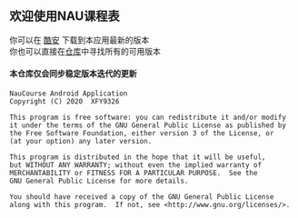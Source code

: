 ## 欢迎使用NAU课程表
你可以在 [酷安](https://www.coolapk.com/apk/178329) 下载到本应用最新的版本  
你也可以直接在[仓库](https://xfy9326.coding.me/NauCourse-DownloadLib/Pages/Project/Default/)中寻找所有的可用版本 

#### 本仓库仅会同步稳定版本迭代的更新 

    NauCourse Android Application
    Copyright (C) 2020  XFY9326

    This program is free software: you can redistribute it and/or modify
    it under the terms of the GNU General Public License as published by
    the Free Software Foundation, either version 3 of the License, or
    (at your option) any later version.

    This program is distributed in the hope that it will be useful,
    but WITHOUT ANY WARRANTY; without even the implied warranty of
    MERCHANTABILITY or FITNESS FOR A PARTICULAR PURPOSE.  See the
    GNU General Public License for more details.

    You should have received a copy of the GNU General Public License
    along with this program.  If not, see <http://www.gnu.org/licenses/>.
